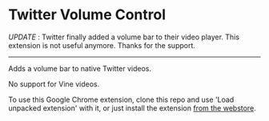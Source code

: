 # Twitter Volume Control

*UPDATE* : Twitter finally added a volume bar to their video player. This extension is not useful anymore.
Thanks for the support.

----

Adds a volume bar to native Twitter videos.

No support for Vine videos.

To use this Google Chrome extension, clone this repo and use 'Load unpacked extension' with it, or just install the extension [from the webstore](https://chrome.google.com/webstore/detail/geeghoallaenmelpkedpgjpllljkfeap).
